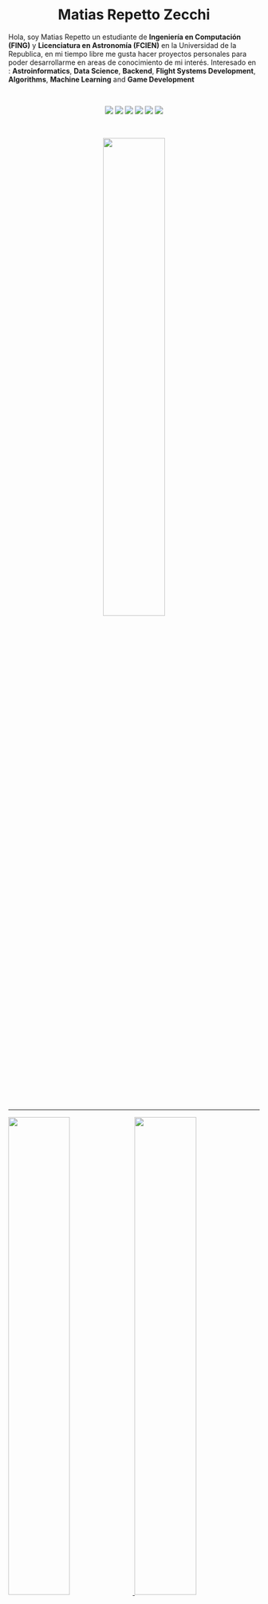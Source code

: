 <h1 align="center">
  <b>Matias Repetto Zecchi</b>
</h1>

Hola, soy Matias Repetto un estudiante de **Ingeniería en Computación (FING)** y **Licenciatura en Astronomía (FCIEN)** en la Universidad de la Republica, en mi tiempo libre me gusta hacer proyectos personales para poder desarrollarme en areas de conocimiento de mi interés.
Interesado en : **Astroinformatics**, **Data Science**, **Backend**, **Flight Systems Development**, **Algorithms**, **Machine Learning** and **Game Development**


<br>
<p>
<div align="center">
  <img src="https://img.shields.io/badge/-c++-260000?style=for-the-badge&logo=c%2B%2B&logoColor=d1a01f&labelColor=260000">
  <img src="https://img.shields.io/badge/-octave-260000?style=for-the-badge&logo=octave&logoColor=d1a01f&labelColor=260000">
  <img src="https://img.shields.io/badge/-c-260000?style=for-the-badge&logo=c&logoColor=d1a01f&labelColor=260000">
  <img src="https://img.shields.io/badge/-.net-260000?style=for-the-badge&logo=.net&logoColor=d1a01f&labelColor=260000">
  <img src="https://img.shields.io/badge/-Ruby-260000?style=for-the-badge&logo=ruby&logoColor=d1a01f&labelColor=260000">
  <img src="https://img.shields.io/badge/-Python-260000?style=for-the-badge&logo=python&logoColor=d1a01f&labelColor=260000">
</div>
</p>
<br/>
<p align="center">
  <a href="https://matiasrepetto.github.io/">
  <img width="49.5%" src="https://github-readme-stats.vercel.app/api/top-langs/?username=MatiasRepetto&layout=compact&theme=maroongold" />
  </a>
</p>

-----

<p align="left">
  <a href="https://matiasrepetto.github.io/">
  <img width="49.5%" src="https://github-readme-stats.vercel.app/api?username=MatiasRepetto&show_icons=true&theme=maroongold&hide_border=false" />
    <img width="49.5%" src="https://github-readme-streak-stats.herokuapp.com/?user=MatiasRepetto&theme=maroongold&hide_border=false" />
  </a>
</p>
<br>

![Matias Repetto ActivityGraph](https://activity-graph.herokuapp.com/graph?username=MatiasRepetto&custom_title=Matias%20Repetto%20Zecchi's%20Contribution%20Graph&theme=gruvbox&bg_color=260000&hide_border=false&line=F7EF8A&point=c58545)

------
